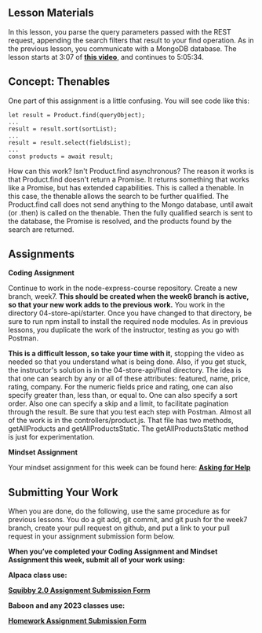 **Lesson Materials**
--------------------

In this lesson, you parse the query parameters passed with the REST request, appending the search filters that result to your find operation. As in the previous lesson, you communicate with a MongoDB database. The lesson starts at 3:07 of **[this video](https://www.youtube.com/watch?v=rltfdjcXjmk&t=23313s)**, and continues to 5:05:34.

Concept: Thenables
------------------

One part of this assignment is a little confusing. You will see code like this:

    let result = Product.find(queryObject);
    ...
    result = result.sort(sortList);
    ...
    result = result.select(fieldsList);
    ...
    const products = await result;

How can this work? Isn't Product.find asynchronous? The reason it works is that Product.find doesn't return a Promise. It returns something that works like a Promise, but has extended capabilities. This is called a thenable. In this case, the thenable allows the search to be further qualified. The Product.find call does not send anything to the Mongo database, until await (or .then) is called on the thenable. Then the fully qualified search is sent to the database, the Promise is resolved, and the products found by the search are returned.

**Assignments**
---------------

**Coding Assignment**

Continue to work in the node-express-course repository. Create a new branch, week7. **This should be created when the week6 branch is active, so that your new work adds to the previous work.** You work in the directory 04-store-api/starter. Once you have changed to that directory, be sure to run npm install to install the required node modules. As in previous lessons, you duplicate the work of the instructor, testing as you go with Postman.

**This is a difficult lesson, so take your time with it**, stopping the video as needed so that you understand what is being done. Also, if you get stuck, the instructor's solution is in the 04-store-api/final directory. The idea is that one can search by any or all of these attributes: featured, name, price, rating, company. For the numeric fields price and rating, one can also specify greater than, less than, or equal to. One can also specify a sort order. Also one can specify a skip and a limit, to facilitate pagination through the result. Be sure that you test each step with Postman. Almost all of the work is in the controllers/product.js. That file has two methods, getAllProducts and getAllProductsStatic. The getAllProductsStatic method is just for experimentation.

**Mindset Assignment**

Your mindset assignment for this week can be found here: **[Asking for Help](https://learn.codethedream.org/mindset-curriculum-asking-for-help-part-1/)**

**Submitting Your Work**
------------------------

When you are done, do the following, use the same procedure as for previous lessons. You do a git add, git commit, and git push for the week7 branch, create your pull request on github, and put a link to your pull request in your assignment submission form below.

**When you’ve completed your Coding Assignment and Mindset Assignment this week, submit all of your work using:**

**Alpaca class use:**

**[Squibby 2.0 Assignment Submission Form](http://tiny.cc/squibby2)**

**Baboon** **and any 2023 classes use:**

[**Homework Assignment Submission Form**](https://airtable.com/shrBpqHbS6wgInoF9)